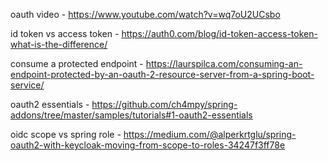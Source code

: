 oauth video - https://www.youtube.com/watch?v=wq7oU2UCsbo

id token vs access token - https://auth0.com/blog/id-token-access-token-what-is-the-difference/

consume a protected endpoint - https://laurspilca.com/consuming-an-endpoint-protected-by-an-oauth-2-resource-server-from-a-spring-boot-service/

oauth2 essentials - https://github.com/ch4mpy/spring-addons/tree/master/samples/tutorials#1-oauth2-essentials

oidc scope vs spring role - https://medium.com/@alperkrtglu/spring-oauth2-with-keycloak-moving-from-scope-to-roles-34247f3ff78e
